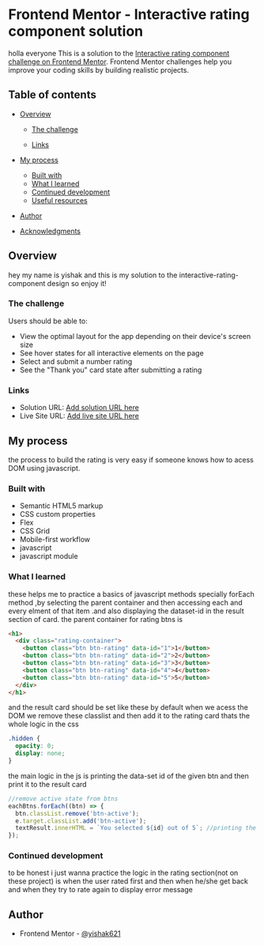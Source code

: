 # Frontend Mentor - Interactive rating component solution

holla everyone
This is a solution to the [Interactive rating component challenge on Frontend Mentor](https://www.frontendmentor.io/challenges/interactive-rating-component-koxpeBUmI). Frontend Mentor challenges help you improve your coding skills by building realistic projects.

## Table of contents

- [Overview](#overview)

  - [The challenge](#the-challenge)

  - [Links](#links)

- [My process](#my-process)
  - [Built with](#built-with)
  - [What I learned](#what-i-learned)
  - [Continued development](#continued-development)
  - [Useful resources](#useful-resources)
- [Author](#author)
- [Acknowledgments](#acknowledgments)

## Overview

hey my name is yishak and this is my solution to the interactive-rating-component design so enjoy it!

### The challenge

Users should be able to:

- View the optimal layout for the app depending on their device's screen size
- See hover states for all interactive elements on the page
- Select and submit a number rating
- See the "Thank you" card state after submitting a rating

### Links

- Solution URL: [Add solution URL here](https://your-solution-url.com)
- Live Site URL: [Add live site URL here](https://your-live-site-url.com)

## My process

the process to build the rating is very easy if someone knows how to acess DOM using javascript.

### Built with

- Semantic HTML5 markup
- CSS custom properties
- Flex
- CSS Grid
- Mobile-first workflow
- javascript
- javascript module

### What I learned

these helps me to practice a basics of javascript methods specially forEach method ,by selecting the parent container and then accessing
each and every elment of that item .and also displaying the dataset-id in the result section of card.
the parent container for rating btns is

```html
<h1>
  <div class="rating-container">
    <button class="btn btn-rating" data-id="1">1</button>
    <button class="btn btn-rating" data-id="2">2</button>
    <button class="btn btn-rating" data-id="3">3</button>
    <button class="btn btn-rating" data-id="4">4</button>
    <button class="btn btn-rating" data-id="5">5</button>
  </div>
</h1>
```

and the result card should be set like these by default when we acess the DOM we remove these classlist and then add it to the
rating card thats the whole logic in the css

```css
.hidden {
  opacity: 0;
  display: none;
}
```

the main logic in the js is printing the data-set id of the given btn and then print it to the result card

```js
//remove active state from btns
eachBtns.forEach((btn) => {
  btn.classList.remove('btn-active');
  e.target.classList.add('btn-active');
  textResult.innerHTML = `You selected ${id} out of 5`; //printing the selected value to result
});
```

### Continued development

to be honest i just wanna practice the logic in the rating section(not on these project) is when the user rated first and then when
he/she get back and when they try to rate again to display error message

## Author

- Frontend Mentor - [@yishak621](https://www.frontendmentor.io/profile/yourusername)
